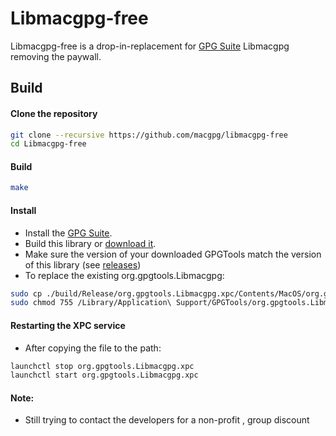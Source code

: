 Libmacgpg-free
=========

Libmacgpg-free is a drop-in-replacement for [GPG Suite](https://gpgtools.org) Libmacgpg removing the paywall.


Build
-----

#### Clone the repository
```bash
git clone --recursive https://github.com/macgpg/libmacgpg-free
cd Libmacgpg-free
```

#### Build
```bash
make
```

#### Install
* Install the [GPG Suite](https://gpgtools.org).
* Build this library or [download it](https://github.com/macgpg/libmacgpg-free/releases).
* Make sure the version of your downloaded GPGTools match the version of this library (see [releases](https://github.com/macgpg/libmacgpg-free/releases))
* To replace the existing org.gpgtools.Libmacgpg:

```bash
sudo cp ./build/Release/org.gpgtools.Libmacgpg.xpc/Contents/MacOS/org.gpgtools.Libmacgpg /Library/Application\ Support/GPGTools/org.gpgtools.Libmacgpg.xpc/Contents/MacOS
sudo chmod 755 /Library/Application\ Support/GPGTools/org.gpgtools.Libmacgpg.xpc/Contents/MacOS/org.gpgtools.Libmacgpg
```

#### Restarting the XPC service
 * After copying the file to the path:

````bash
launchctl stop org.gpgtools.Libmacgpg.xpc
launchctl start org.gpgtools.Libmacgpg.xpc
````


#### Note:
* Still trying to contact the developers for a non-profit , group discount 

